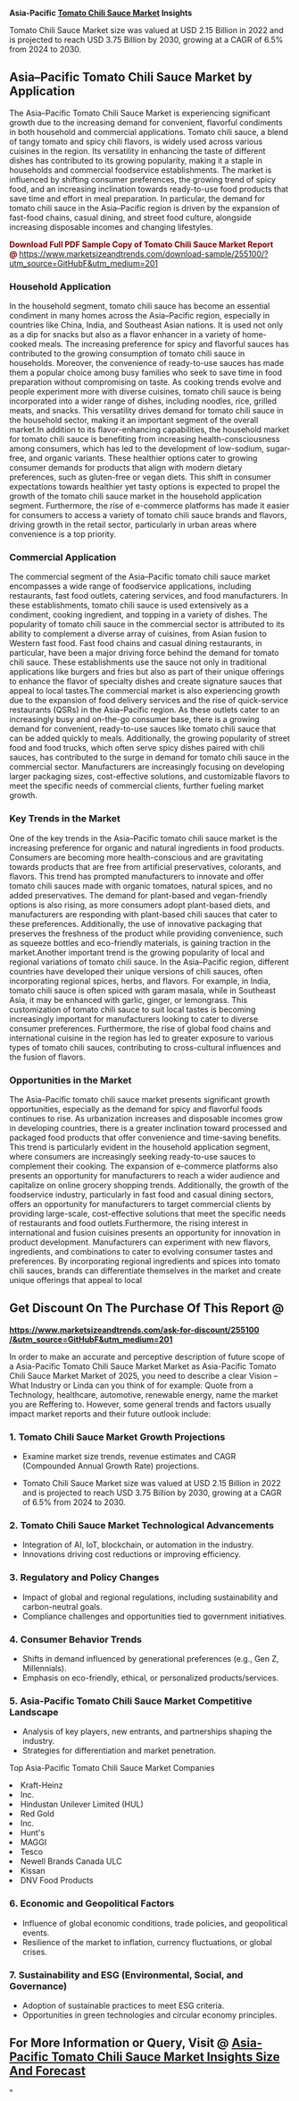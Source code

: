 <p><strong>Asia-Pacific&nbsp;<a href=""https://www.marketsizeandtrends.com/download-sample/255100/&amp;utm_source=GitHubF&amp;utm_medium=201"">Tomato Chili Sauce Market</a> Insights</strong></p><p>Tomato Chili Sauce Market size was valued at USD 2.15 Billion in 2022 and is projected to reach USD 3.75 Billion by 2030, growing at a CAGR of 6.5% from 2024 to 2030.</p><p><h2>Asia–Pacific Tomato Chili Sauce Market by Application</h2><p>The Asia–Pacific Tomato Chili Sauce Market is experiencing significant growth due to the increasing demand for convenient, flavorful condiments in both household and commercial applications. Tomato chili sauce, a blend of tangy tomato and spicy chili flavors, is widely used across various cuisines in the region. Its versatility in enhancing the taste of different dishes has contributed to its growing popularity, making it a staple in households and commercial foodservice establishments. The market is influenced by shifting consumer preferences, the growing trend of spicy food, and an increasing inclination towards ready-to-use food products that save time and effort in meal preparation. In particular, the demand for tomato chili sauce in the Asia–Pacific region is driven by the expansion of fast-food chains, casual dining, and street food culture, alongside increasing disposable incomes and changing lifestyles. <p><strong><span style="color: #800000;">Download Full PDF Sample Copy of Tomato Chili Sauce Market Report @</span>&nbsp;</strong><a href="https://www.marketsizeandtrends.com/download-sample/255100/?utm_source=GitHubF&amp;utm_medium=201" target="_blank">https://www.marketsizeandtrends.com/download-sample/255100/?utm_source=GitHubF&amp;utm_medium=201</a></p></p><h3>Household Application</h3><p>In the household segment, tomato chili sauce has become an essential condiment in many homes across the Asia–Pacific region, especially in countries like China, India, and Southeast Asian nations. It is used not only as a dip for snacks but also as a flavor enhancer in a variety of home-cooked meals. The increasing preference for spicy and flavorful sauces has contributed to the growing consumption of tomato chili sauce in households. Moreover, the convenience of ready-to-use sauces has made them a popular choice among busy families who seek to save time in food preparation without compromising on taste. As cooking trends evolve and people experiment more with diverse cuisines, tomato chili sauce is being incorporated into a wider range of dishes, including noodles, rice, grilled meats, and snacks. This versatility drives demand for tomato chili sauce in the household sector, making it an important segment of the overall market.In addition to its flavor-enhancing capabilities, the household market for tomato chili sauce is benefiting from increasing health-consciousness among consumers, which has led to the development of low-sodium, sugar-free, and organic variants. These healthier options cater to growing consumer demands for products that align with modern dietary preferences, such as gluten-free or vegan diets. This shift in consumer expectations towards healthier yet tasty options is expected to propel the growth of the tomato chili sauce market in the household application segment. Furthermore, the rise of e-commerce platforms has made it easier for consumers to access a variety of tomato chili sauce brands and flavors, driving growth in the retail sector, particularly in urban areas where convenience is a top priority.<h3>Commercial Application</h3><p>The commercial segment of the Asia–Pacific tomato chili sauce market encompasses a wide range of foodservice applications, including restaurants, fast food outlets, catering services, and food manufacturers. In these establishments, tomato chili sauce is used extensively as a condiment, cooking ingredient, and topping in a variety of dishes. The popularity of tomato chili sauce in the commercial sector is attributed to its ability to complement a diverse array of cuisines, from Asian fusion to Western fast food. Fast food chains and casual dining restaurants, in particular, have been a major driving force behind the demand for tomato chili sauce. These establishments use the sauce not only in traditional applications like burgers and fries but also as part of their unique offerings to enhance the flavor of specialty dishes and create signature sauces that appeal to local tastes.The commercial market is also experiencing growth due to the expansion of food delivery services and the rise of quick-service restaurants (QSRs) in the Asia–Pacific region. As these outlets cater to an increasingly busy and on-the-go consumer base, there is a growing demand for convenient, ready-to-use sauces like tomato chili sauce that can be added quickly to meals. Additionally, the growing popularity of street food and food trucks, which often serve spicy dishes paired with chili sauces, has contributed to the surge in demand for tomato chili sauce in the commercial sector. Manufacturers are increasingly focusing on developing larger packaging sizes, cost-effective solutions, and customizable flavors to meet the specific needs of commercial clients, further fueling market growth.<h3>Key Trends in the Market</h3><p>One of the key trends in the Asia–Pacific tomato chili sauce market is the increasing preference for organic and natural ingredients in food products. Consumers are becoming more health-conscious and are gravitating towards products that are free from artificial preservatives, colorants, and flavors. This trend has prompted manufacturers to innovate and offer tomato chili sauces made with organic tomatoes, natural spices, and no added preservatives. The demand for plant-based and vegan-friendly options is also rising, as more consumers adopt plant-based diets, and manufacturers are responding with plant-based chili sauces that cater to these preferences. Additionally, the use of innovative packaging that preserves the freshness of the product while providing convenience, such as squeeze bottles and eco-friendly materials, is gaining traction in the market.Another important trend is the growing popularity of local and regional variations of tomato chili sauce. In the Asia–Pacific region, different countries have developed their unique versions of chili sauces, often incorporating regional spices, herbs, and flavors. For example, in India, tomato chili sauce is often spiced with garam masala, while in Southeast Asia, it may be enhanced with garlic, ginger, or lemongrass. This customization of tomato chili sauce to suit local tastes is becoming increasingly important for manufacturers looking to cater to diverse consumer preferences. Furthermore, the rise of global food chains and international cuisine in the region has led to greater exposure to various types of tomato chili sauces, contributing to cross-cultural influences and the fusion of flavors.<h3>Opportunities in the Market</h3><p>The Asia–Pacific tomato chili sauce market presents significant growth opportunities, especially as the demand for spicy and flavorful foods continues to rise. As urbanization increases and disposable incomes grow in developing countries, there is a greater inclination toward processed and packaged food products that offer convenience and time-saving benefits. This trend is particularly evident in the household application segment, where consumers are increasingly seeking ready-to-use sauces to complement their cooking. The expansion of e-commerce platforms also presents an opportunity for manufacturers to reach a wider audience and capitalize on online grocery shopping trends. Additionally, the growth of the foodservice industry, particularly in fast food and casual dining sectors, offers an opportunity for manufacturers to target commercial clients by providing large-scale, cost-effective solutions that meet the specific needs of restaurants and food outlets.Furthermore, the rising interest in international and fusion cuisines presents an opportunity for innovation in product development. Manufacturers can experiment with new flavors, ingredients, and combinations to cater to evolving consumer tastes and preferences. By incorporating regional ingredients and spices into tomato chili sauces, brands can differentiate themselves in the market and create unique offerings that appeal to local</p><h2><strong>Get Discount On The Purchase Of This Report @&nbsp;</strong></h2><p><strong><a href=""https://www.marketsizeandtrends.com/ask-for-discount/255100/&amp;utm_source=GitHubF&amp;utm_medium=201"" target=""_blank"">https://www.marketsizeandtrends.com/ask-for-discount/255100<br />/&amp;utm_source=GitHubF&amp;utm_medium=201</a></strong></p><p>In order to make an accurate and perceptive description of future scope of a Asia-Pacific&nbsp;Tomato Chili Sauce Market Market as Asia-Pacific&nbsp;Tomato Chili Sauce Market Market of 2025, you need to describe a clear Vision &ndash; What Industry or Linda can you think of for example: Quote from a Technology, healthcare, automotive, renewable energy, name the market you are Reffering to. However, some general trends and factors usually impact market reports and their future outlook include:</p><h3>1.&nbsp;<strong>Tomato Chili Sauce Market Growth Projections</strong></h3><ul><li>Examine market size trends, revenue estimates and CAGR (Compounded Annual Growth Rate) projections.</li><li><p>Tomato Chili Sauce Market size was valued at USD 2.15 Billion in 2022 and is projected to reach USD 3.75 Billion by 2030, growing at a CAGR of 6.5% from 2024 to 2030.</p></li></ul><h3>2.&nbsp;<strong>Tomato Chili Sauce Market Technological Advancements</strong></h3><ul><li>Integration of AI, IoT, blockchain, or automation in the industry.</li><li>Innovations driving cost reductions or improving efficiency.</li></ul><h3>3.&nbsp;<strong>Regulatory and Policy Changes</strong></h3><ul><li>Impact of global and regional regulations, including sustainability and carbon-neutral goals.</li><li>Compliance challenges and opportunities tied to government initiatives.</li></ul><h3>4.&nbsp;<strong>Consumer Behavior Trends</strong></h3><ul><li>Shifts in demand influenced by generational preferences (e.g., Gen Z, Millennials).</li><li>Emphasis on eco-friendly, ethical, or personalized products/services.</li></ul><h3>5.&nbsp;<strong>Asia-Pacific Tomato Chili Sauce Market Competitive Landscape</strong></h3><ul><li>Analysis of key players, new entrants, and partnerships shaping the industry.</li><li>Strategies for differentiation and market penetration.</li></ul><p data-pm-slice=""1 1 []"">Top Asia-Pacific Tomato Chili Sauce Market Companies</p><div data-test-id=""""><p><li>Kraft-Heinz</li><li> Inc.</li><li> Hindustan Unilever Limited (HUL)</li><li> Red Gold</li><li> Inc.</li><li> Hunt's</li><li> MAGGI</li><li> Tesco</li><li> Newell Brands Canada ULC</li><li> Kissan</li><li> DNV Food Products</li></p></div><h3>6.&nbsp;<strong>Economic and Geopolitical Factors</strong></h3><ul><li>Influence of global economic conditions, trade policies, and geopolitical events.</li><li>Resilience of the market to inflation, currency fluctuations, or global crises.</li></ul><h3>7.&nbsp;<strong>Sustainability and ESG (Environmental, Social, and Governance)</strong></h3><ul><li>Adoption of sustainable practices to meet ESG criteria.</li><li>Opportunities in green technologies and circular economy principles.</li></ul><h2><strong>For More Information or Query, Visit @&nbsp;</strong><a href=""https://www.verifiedmarketreports.com/product/tomato-chili-sauce-market/"" target=""_blank"">Asia-Pacific Tomato Chili Sauce Market Insights Size And Forecast</a></h2>"
